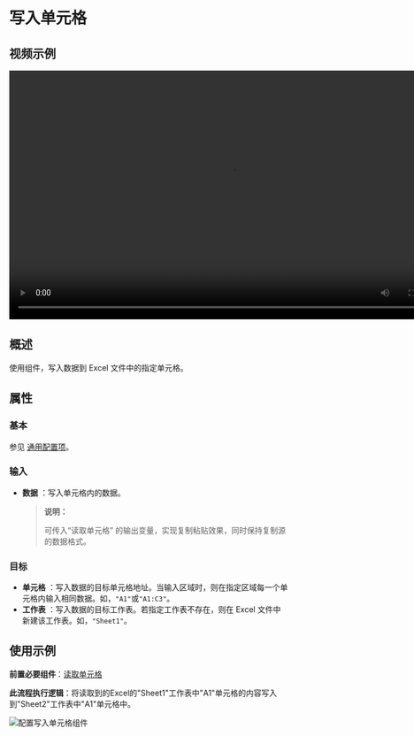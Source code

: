 # 写入单元格

## 视频示例

<video controls height='450px' width='800px' src="https://encooacademy.oss-cn-shanghai.aliyuncs.com/activity/WriteCell.mp4"></video>

## 概述

使用组件，写入数据到 Excel 文件中的指定单元格。

## 属性

### 基本

参见 [通用配置项](../../Appendix/CommonConfigurationItems.md)。

### 输入

- **数据** ：写入单元格内的数据。

    >**说明：**
    >
    >可传入“读取单元格” 的输出变量，实现复制粘贴效果，同时保持复制源的数据格式。

### 目标

- **单元格** ：写入数据的目标单元格地址。当输入区域时，则在指定区域每一个单元格内输入相同数据。如，`"A1"`或`"A1:C3"`。
- **工作表** ：写入数据的目标工作表。若指定工作表不存在，则在 Excel 文件中新建该工作表。如，`"Sheet1"`。

## 使用示例

**前置必要组件**：[读取单元格](../OfficeExcel/ReadCell.md)

**此流程执行逻辑**：将读取到的Excel的"Sheet1"工作表中"A1"单元格的内容写入到"Sheet2"工作表中"A1"单元格中。

![配置写入单元格组件](https://docimages.blob.core.chinacloudapi.cn/images/Activities/ReadCell2.png)
